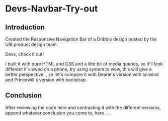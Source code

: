 # Devs-Navbar-Try-out

## Introduction

Created the Responsive Navigation Bar of a Dribble design posted by the UI8 product design team.

Devs, check it out!

I built it with pure HTML and CSS and a litte bit of media queries, so it'll look different if viewed on a phone, try using system to view, this will give a better perspective. 
, so let's compare it with Dearie's version with tailwind and Princewill's version with bootstrap.

## Conclusion

After reviewing the code here and contrasting it with the different versions, append whatever conclusion you come to, here . . .
